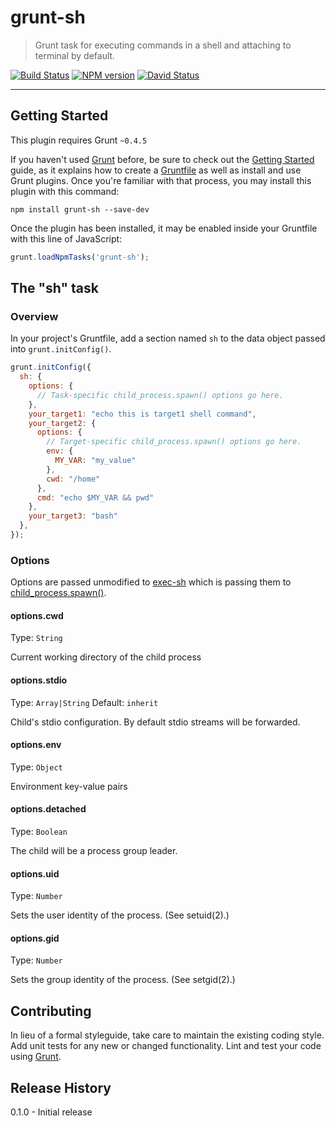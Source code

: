 # grunt-sh

> Grunt task for executing commands in a shell and attaching to terminal by default.

[![Build Status](https://travis-ci.org/tsertkov/grunt-sh.svg)](https://travis-ci.org/tsertkov/grunt-sh)
[![NPM version](https://badge.fury.io/js/grunt-sh.png)](http://badge.fury.io/js/grunt-sh)
[![David Status](https://david-dm.org/tsertkov/grunt-sh.png)](https://david-dm.org/tsertkov/grunt-sh) 

---

## Getting Started
This plugin requires Grunt `~0.4.5`

If you haven't used [Grunt](http://gruntjs.com/) before, be sure to check out the [Getting Started](http://gruntjs.com/getting-started) guide, as it explains how to create a [Gruntfile](http://gruntjs.com/sample-gruntfile) as well as install and use Grunt plugins. Once you're familiar with that process, you may install this plugin with this command:

```shell
npm install grunt-sh --save-dev
```

Once the plugin has been installed, it may be enabled inside your Gruntfile with this line of JavaScript:

```js
grunt.loadNpmTasks('grunt-sh');
```

## The "sh" task

### Overview
In your project's Gruntfile, add a section named `sh` to the data object passed into `grunt.initConfig()`.

```js
grunt.initConfig({
  sh: {
    options: {
      // Task-specific child_process.spawn() options go here.
    },
    your_target1: "echo this is target1 shell command",
    your_target2: {
      options: {
        // Target-specific child_process.spawn() options go here.
        env: {
          MY_VAR: "my_value"
        },
        cwd: "/home"
      },
      cmd: "echo $MY_VAR && pwd"
    },
    your_target3: "bash"
  },
});
```

### Options

Options are passed unmodified to [exec-sh](https://github.com/tsertkov/exec-sh) which is passing them to [child_process.spawn()](http://nodejs.org/api/child_process.html#child_process_child_process_spawn_command_args_options).

#### options.cwd
Type: `String`

Current working directory of the child process

#### options.stdio
Type: `Array|String`
Default: `inherit`

Child's stdio configuration. By default stdio streams will be forwarded.

#### options.env
Type: `Object`

Environment key-value pairs

#### options.detached
Type: `Boolean`

The child will be a process group leader.

#### options.uid
Type: `Number`

Sets the user identity of the process. (See setuid(2).)

#### options.gid
Type: `Number`

Sets the group identity of the process. (See setgid(2).)

## Contributing
In lieu of a formal styleguide, take care to maintain the existing coding style. Add unit tests for any new or changed functionality. Lint and test your code using [Grunt](http://gruntjs.com/).

## Release History
0.1.0 - Initial release
